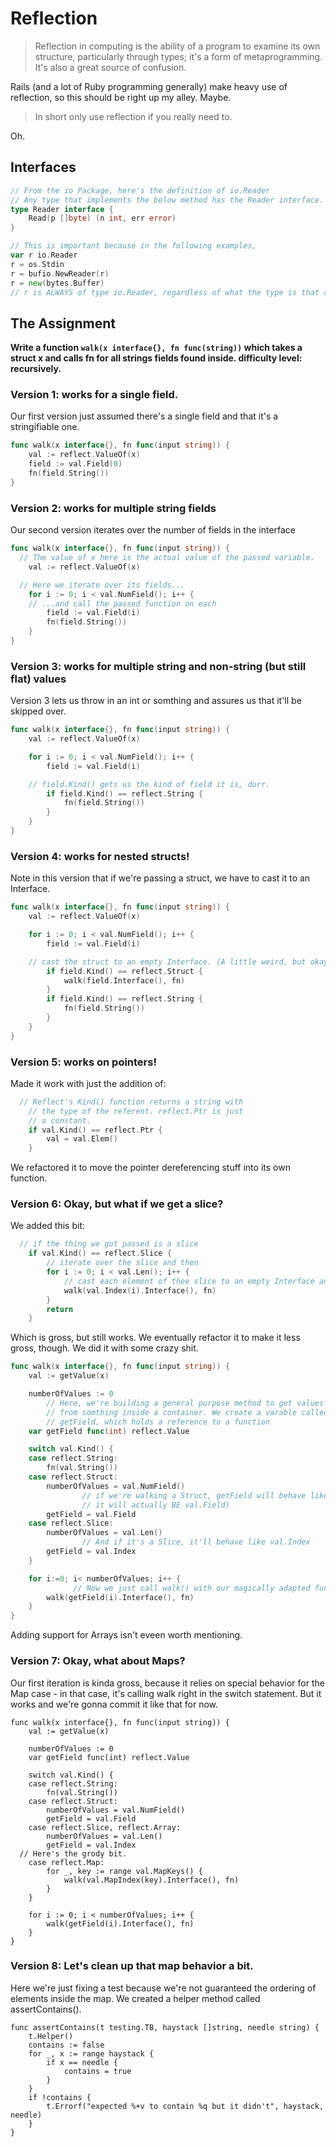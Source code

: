 # Reflection

> Reflection in computing is the ability of a program to examine its own structure, particularly through types; it's a form of metaprogramming. It's also a great source of confusion.

Rails (and a lot of Ruby programming generally) make heavy use of reflection, so this should be right up my alley. Maybe.

> In short only use reflection if you really need to.

Oh.

## Interfaces

```go
// From the io Package, here's the definition of io.Reader
// Any type that implements the below method has the Reader interface.
type Reader interface {
    Read(p []byte) (n int, err error)
}

// This is important because in the following examples, 
var r io.Reader
r = os.Stdin
r = bufio.NewReader(r)
r = new(bytes.Buffer)
// r is ALWAYS of type io.Reader, regardless of what the type is that any of those methods return.

```

## The Assignment

**Write a function `walk(x interface{}, fn func(string))` which takes a struct x and calls fn for all strings fields found inside. difficulty level: recursively.**

### Version 1: works for a single field.

Our first version just assumed there's a single field and that it's a stringifiable one.

```go
func walk(x interface{}, fn func(input string)) {
	val := reflect.ValueOf(x)
	field := val.Field(0)
	fn(field.String())
}
```

### Version 2: works for multiple string fields

Our second version iterates over the number of fields in the interface

```go
func walk(x interface{}, fn func(input string)) {
  // The value of x here is the actual value of the passed variable.
	val := reflect.ValueOf(x)

  // Here we iterate over its fields...
	for i := 0; i < val.NumField(); i++ {
    // ...and call the passed function on each 
		field := val.Field(i)
		fn(field.String())
	}
}
```

### Version 3: works for multiple string and non-string (but still flat) values


Version 3 lets us throw in an int or somthing and assures us that it'll be skipped over.

```go
func walk(x interface{}, fn func(input string)) {
	val := reflect.ValueOf(x)

	for i := 0; i < val.NumField(); i++ {
		field := val.Field(i)

    // field.Kind() gets us the kind of field it is, durr.
		if field.Kind() == reflect.String {
			fn(field.String())
		}
	}
}
```

### Version 4: works for nested structs!

Note in this version that if we're passing a struct, we have to cast it to an Interface.

```go
func walk(x interface{}, fn func(input string)) {
	val := reflect.ValueOf(x)

	for i := 0; i < val.NumField(); i++ {
		field := val.Field(i)

    // cast the struct to an empty Interface. (A little weird, but okay)
		if field.Kind() == reflect.Struct {
			walk(field.Interface(), fn)
		}
		if field.Kind() == reflect.String {
			fn(field.String())
		}
	}
}
```

### Version 5: works on pointers!

Made it work with just the addition of:

```go
  // Reflect's Kind() function returns a string with 
	// the type of the referent. reflect.Ptr is just 
	// a constant.
	if val.Kind() == reflect.Ptr {
		val = val.Elem()
	}
```

We refactored it to move the pointer dereferencing stuff into its own function.

### Version 6: Okay, but what if we get a slice?

We added this bit:
```go
  // if the thing we got passed is a slice
	if val.Kind() == reflect.Slice {
		// iterate over the slice and then
		for i := 0; i < val.Len(); i++ {
			// cast each element of thee slice to an empty Interface and call walk() on it.
			walk(val.Index(i).Interface(), fn)
		}
		return
	}
``` 

Which is gross, but still works. We eventually refactor it to make it less gross, though. We did it with some crazy shit.

```go
func walk(x interface{}, fn func(input string)) {
    val := getValue(x)

    numberOfValues := 0
		// Here, we're building a general purpose method to get values
		// from somthing inside a container. We create a varable called 
		// getField, which holds a reference to a function
    var getField func(int) reflect.Value

    switch val.Kind() {
    case reflect.String:
        fn(val.String())
    case reflect.Struct:
        numberOfValues = val.NumField()
				// if we're walking a Struct, getField will behave likee val.Field. (I mean,
				// it will actually BE val.Field)
        getField = val.Field
    case reflect.Slice:
        numberOfValues = val.Len()
				// And if it's a Slice, it'll behave like val.Index
        getField = val.Index
    }

    for i:=0; i< numberOfValues; i++ {
			  // Now we just call walk() with our magically adapted function getField.
        walk(getField(i).Interface(), fn)
    }
}
```

Adding support for Arrays isn't eveen worth mentioning.

### Version 7: Okay, what about Maps?

Our first iteration is kinda gross, because it relies on special behavior for the Map case - in that case, it's calling walk right in the switch statement. But it works and we're gonna commit it like that for now.

```golang
func walk(x interface{}, fn func(input string)) {
	val := getValue(x)

	numberOfValues := 0
	var getField func(int) reflect.Value

	switch val.Kind() {
	case reflect.String:
		fn(val.String())
	case reflect.Struct:
		numberOfValues = val.NumField()
		getField = val.Field
	case reflect.Slice, reflect.Array:
		numberOfValues = val.Len()
		getField = val.Index
  // Here's the grody bit.
	case reflect.Map:
		for _, key := range val.MapKeys() {
			walk(val.MapIndex(key).Interface(), fn)
		}
	}

	for i := 0; i < numberOfValues; i++ {
		walk(getField(i).Interface(), fn)
	}
}
```

### Version 8: Let's clean up that map behavior a bit.

Here we're just fixing a test because we're not guaranteed the ordering of elements inside the map. We created a helper method called assertContains().

```golang
func assertContains(t testing.TB, haystack []string, needle string) {
	t.Helper()
	contains := false
	for _, x := range haystack {
		if x == needle {
			contains = true
		}
	}
	if !contains {
		t.Errorf("expected %+v to contain %q but it didn't", haystack, needle)
	}
}
```
